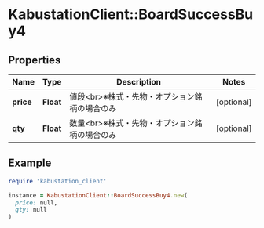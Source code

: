 # KabustationClient::BoardSuccessBuy4

## Properties

| Name | Type | Description | Notes |
| ---- | ---- | ----------- | ----- |
| **price** | **Float** | 値段&lt;br&gt;※株式・先物・オプション銘柄の場合のみ | [optional] |
| **qty** | **Float** | 数量&lt;br&gt;※株式・先物・オプション銘柄の場合のみ | [optional] |

## Example

```ruby
require 'kabustation_client'

instance = KabustationClient::BoardSuccessBuy4.new(
  price: null,
  qty: null
)
```

